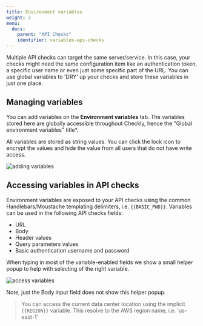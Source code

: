 ```yaml
---
title: Environment variables
weight: 3
menu:
  docs:
    parent: "API Checks"
    identifier: variables-api-checks
---
```


Multiple API checks can target the same server/service. In this case, your checks might need the same configuration item
like an authentication token, a specific user name or even just some specific part of the URL. You can use global variables to
'DRY' up your checks and store these variables in just one place.

## Managing variables

You can add variables on the **Environment variables** tab. The variables stored here are globally accessible 
throughout Checkly, hence the "Global environment variables" title*.  

All variables are stored as string values. You can click the lock icon to encrypt the values and hide the value from all users
that do not have write access.

![adding variables](/docs/images/api-checks/add-variables.png)

## Accessing variables in API checks

Environment variables are exposed to your API checks using the common Handlebars/Moustache templating delimiters, i.e. `{{BASIC_PWD}}`.
Variables can be used in the following API checks fields:

- URL
- Body
- Header values
- Query parameters values
- Basic authentication username and password

When typing in most of the variable-enabled fields we show a small helper popup to help with selecting of the right variable.

![access variables](/docs/images/api-checks/access-variables.png)

Note, just the Body input field does not show this helper popup.

> You can access the current data center location using the implicit `{{REGION}}` variable. This resolve to the AWS region name, i.e. 'us-east-1'



